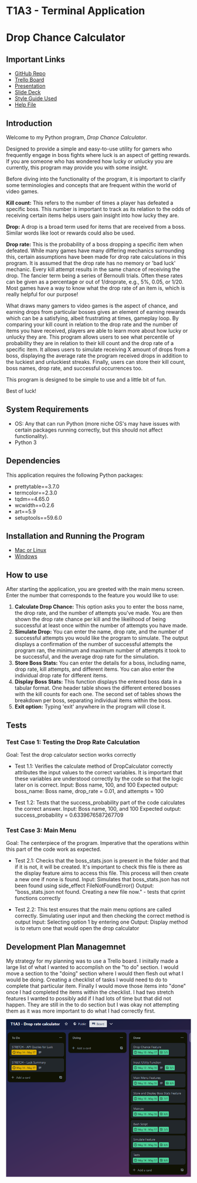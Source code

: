 # T1A3 - Terminal Application
# **Drop Chance Calculator**
## Important Links <a name="ImportantLinks"></a>

* [GitHub Repo](https://github.com/CameronWD/T1A3)
* [Trello Board](https://trello.com/b/3npKVqHD/t1a3-drop-rate-calculator)
* [Presentation](https://youtu.be/WJEf7qiIxBw)
* [Slide Deck](ppt/T1A3%20--%20Drop%20Calculator.pdf)
* [Style Guide Used](https://peps.python.org/pep-0008/)
* [Help File](#installation-and-running-the-program)

## Introduction <a name="Introduction"></a>

Welcome to my Python program, *Drop Chance Calculator*.

Designed to provide a simple and easy-to-use utility for gamers who frequently engage in boss fights where luck is an aspect of getting rewards. If you are someone who has wondered how lucky or unlucky you are currently, this program may provide you with some insight.

Before diving into the functionality of the program, it is important to clarify some terminologies and concepts that are frequent within the world of video games.

**Kill count:** This refers to the number of times a player has defeated a specific boss. This number is important to track as its relation to the odds of receiving certain items helps users gain insight into how lucky they are.

**Drop:** A drop is a broad term used for items that are received from a boss. Similar words like loot or rewards could also be used.

**Drop rate:** This is the probability of a boss dropping a specific item when defeated. While many games have many differing mechanics surrounding this, certain assumptions have been made for drop rate calculations in this program. It is assumed that the drop rate has no memory or 'bad luck' mechanic. Every kill attempt results in the same chance of receiving the drop. The fancier term being a series of Bernoulli trials. Often these rates can be given as a percentage or out of 1/droprate, e.g., 5%, 0.05, or 1/20. Most games have a way to know what the drop rate of an item is, which is really helpful for our purpose!

What draws many gamers to video games is the aspect of chance, and earning drops from particular bosses gives an element of earning rewards which can be a satisfying, albeit frustrating at times, gameplay loop. By comparing your kill count in relation to the drop rate and the number of items you have received, players are able to learn more about how lucky or unlucky they are. This program allows users to see what percentile of probability they are in relation to their kill count and the drop rate of a specific item. It allows users to simulate receiving X amount of drops from a boss, displaying the average rate the program received drops in addition to the luckiest and unluckiest streaks. Finally, users can store their kill count, boss names, drop rate, and successful occurrences too.

This program is designed to be simple to use and a little bit of fun.

Best of luck!

## System Requirements <a name="System"></a>

- OS: Any that can run Python (more niche OS's may have issues with certain packages running correctly, but this should not affect functionality).
- Python 3

## Dependencies <a name="Dependencies"></a>

This application requires the following Python packages:

- prettytable==3.7.0
- termcolor==2.3.0
- tqdm==4.65.0
- wcwidth==0.2.6
- art==5.9
- setuptools==59.6.0

## Installation and Running the Program<a name="Installation"></a>

- [Mac or Linux](docs/helpMacLinux.md)
- [Windows](docs/helpWindows.md)

## How to use <a name="How"></a>

After starting the application, you are greeted with the main menu screen. Enter the number that corresponds to the feature you would like to use:

1. **Calculate Drop Chance:** This option asks you to enter the boss name, the drop rate, and the number of attempts you've made. You are then shown the drop rate chance per kill and the likelihood of being successful at least once within the number of attempts you have made.
2. **Simulate Drop:** You can enter the name, drop rate, and the number of successful attempts you would like the program to simulate. The output displays a confirmation of the number of successful attempts the program ran, the minimum and maximum number of attempts it took to be successful, and the average drop rate for the simulation.
3. **Store Boss Stats:** You can enter the details for a boss, including name, drop rate, kill attempts, and different items. You can also enter the individual drop rate for different items.
4. **Display Boss Stats:** This function displays the entered boss data in a tabular format. One header table shows the different entered bosses with the kill counts for each one. The second set of tables shows the breakdown per boss, separating individual items within the boss.
5. **Exit option:** Typing 'exit' anywhere in the program will close it.

## Tests <a name="Test"></a>

### Test Case 1: Testing the Drop Rate Calculation
Goal: Test the drop calculator section works correctly

* Test 1.1: Verifies the calculate method of DropCalculator correctly attributes the input values to the correct variables. It is important that these variables are understood correctly by the code so that the logic later on is correct.
     Input: Boss name, 100, and 100
     Expected output: boss_name: Boss name, drop_rate = 0.01, and attempts = 100

* Test 1.2: Tests that the success_probability part of the code calculates the correct answer.
     Input: Boss name, 100, and 100
     Expected output: success_probability = 0.6339676587267709

### Test Case 3: Main Menu
Goal: The centerpiece of the program. Imperative that the operations within this part of the code work as expected.

* Test 2.1: Checks that the boss_stats.json is present in the folder and that if it is not, it will be created. It's important to check this file is there as the display feature aims to access this file. This process will then create a new one if none is found.
     Input: Simulates that boss_stats.json has not been found using side_effect FileNotFoundError()
     Output: "boss_stats.json not found. Creating a new file now." - tests that cprint functions correctly

* Test 2.2: This test ensures that the main menu options are called correctly. Simulating user input and then checking the correct method is output
     Input: Selecting option 1 by entering one
     Output: Display method is to return one that would open the drop calculator


## Development Plan Managemnet 

My strategy for my planning was to use a Trello board. I iniitally made a large list of what I wanted to accomplish on the "to do" section. I would move a section to the "doing" section where I would then flesh out what I would be doing. Creating a checklist of tasks I would need to do to complete that particular item. Finally I would move those items into "done" once I had completed the items within the checklist. I had two stretch features I wanted to possibly add if I had lots of time but that did not happen. They are still in the to do section but I was okay not attempting them as it was more important to do what I had correctly first. 

![Trello Board](docs/TrelloBoard.png)


